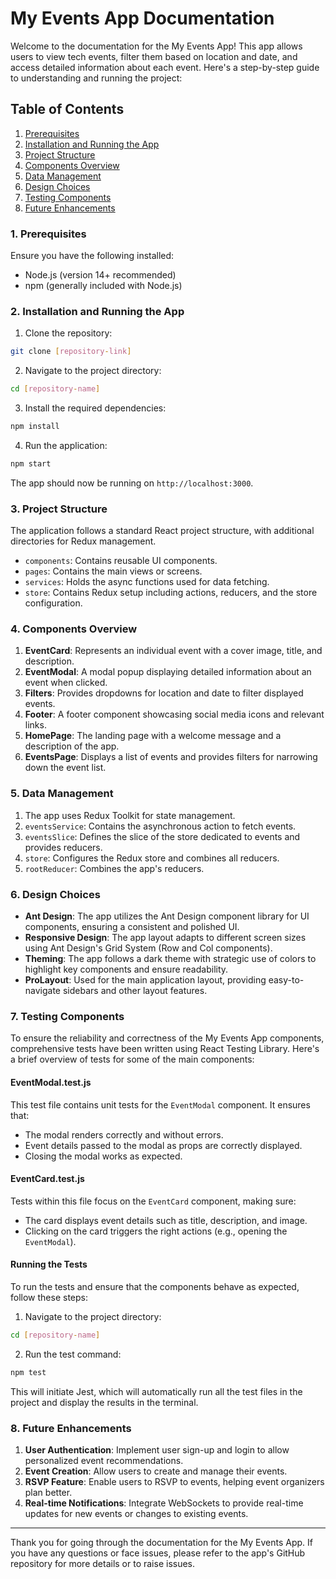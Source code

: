
# My Events App Documentation

Welcome to the documentation for the My Events App! This app allows users to view tech events, filter them based on location and date, and access detailed information about each event. Here's a step-by-step guide to understanding and running the project:

## Table of Contents
1. [Prerequisites](#prerequisites)
2. [Installation and Running the App](#installation-and-running-the-app)
3. [Project Structure](#project-structure)
4. [Components Overview](#components-overview)
5. [Data Management](#data-management)
6. [Design Choices](#design-choices)
7. [Testing Components](#testing-components)
8. [Future Enhancements](#future-enhancements)

### 1. Prerequisites <a name="prerequisites"></a>

Ensure you have the following installed:

- Node.js (version 14+ recommended)
- npm (generally included with Node.js)

### 2. Installation and Running the App <a name="installation-and-running-the-app"></a>

1. Clone the repository:

```bash
git clone [repository-link]
```

2. Navigate to the project directory:

```bash
cd [repository-name]
```

3. Install the required dependencies:

```bash
npm install
```

4. Run the application:

```bash
npm start
```

The app should now be running on `http://localhost:3000`.

### 3. Project Structure <a name="project-structure"></a>

The application follows a standard React project structure, with additional directories for Redux management.

- `components`: Contains reusable UI components.
- `pages`: Contains the main views or screens.
- `services`: Holds the async functions used for data fetching.
- `store`: Contains Redux setup including actions, reducers, and the store configuration.

### 4. Components Overview <a name="components-overview"></a>

1. **EventCard**: Represents an individual event with a cover image, title, and description.
2. **EventModal**: A modal popup displaying detailed information about an event when clicked.
3. **Filters**: Provides dropdowns for location and date to filter displayed events.
4. **Footer**: A footer component showcasing social media icons and relevant links.
5. **HomePage**: The landing page with a welcome message and a description of the app.
6. **EventsPage**: Displays a list of events and provides filters for narrowing down the event list.

### 5. Data Management <a name="data-management"></a>

1. The app uses Redux Toolkit for state management.
2. `eventsService`: Contains the asynchronous action to fetch events.
3. `eventsSlice`: Defines the slice of the store dedicated to events and provides reducers.
4. `store`: Configures the Redux store and combines all reducers.
5. `rootReducer`: Combines the app's reducers.

### 6. Design Choices <a name="design-choices"></a>

- **Ant Design**: The app utilizes the Ant Design component library for UI components, ensuring a consistent and polished UI.
- **Responsive Design**: The app layout adapts to different screen sizes using Ant Design's Grid System (Row and Col components).
- **Theming**: The app follows a dark theme with strategic use of colors to highlight key components and ensure readability.
- **ProLayout**: Used for the main application layout, providing easy-to-navigate sidebars and other layout features.

### 7. Testing Components <a name="testing-components"></a>

To ensure the reliability and correctness of the My Events App components, comprehensive tests have been written using React Testing Library. Here's a brief overview of tests for some of the main components:

#### EventModal.test.js

This test file contains unit tests for the `EventModal` component. It ensures that:

- The modal renders correctly and without errors.
- Event details passed to the modal as props are correctly displayed.
- Closing the modal works as expected.

#### EventCard.test.js

Tests within this file focus on the `EventCard` component, making sure:

- The card displays event details such as title, description, and image.
- Clicking on the card triggers the right actions (e.g., opening the `EventModal`).

#### Running the Tests

To run the tests and ensure that the components behave as expected, follow these steps:

1. Navigate to the project directory:

```bash
cd [repository-name]
```

2. Run the test command:

```bash
npm test
```

This will initiate Jest, which will automatically run all the test files in the project and display the results in the terminal.

### 8. Future Enhancements <a name="future-enhancements"></a>

1. **User Authentication**: Implement user sign-up and login to allow personalized event recommendations.
2. **Event Creation**: Allow users to create and manage their events.
3. **RSVP Feature**: Enable users to RSVP to events, helping event organizers plan better.
4. **Real-time Notifications**: Integrate WebSockets to provide real-time updates for new events or changes to existing events.

---

Thank you for going through the documentation for the My Events App. If you have any questions or face issues, please refer to the app's GitHub repository for more details or to raise issues.
